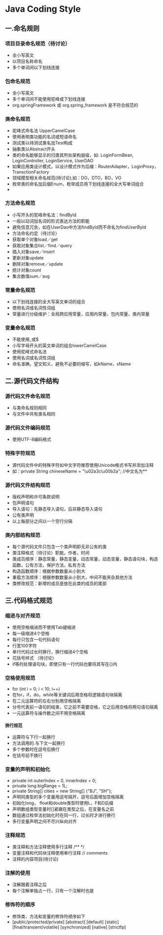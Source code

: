 # Java Coding Style

## 一.命名规则

### 项目目录命名规范（待讨论）
* 全小写英文
* 以项目名称命名
* 多个单词间以下划线连接

### 包命名规范
* 全小写英文
* 多个单词间不能使用驼峰或下划线连接
* org.springFramework 或 org.spring_framework 是不符合规范的

### 类命名规范
* 驼峰式命名法 UpperCamelCase
* 使用表明类功能的名词或短语命名
* 测试类以待测试类名加Test构成
* 抽象类以Abstract开头
* 类的命名能够显示的归类其所处架构层级，如: LoginFormBean, LoginController, LoginService, UserDAO
* 如果应用类设计模式，以设计模式作为后缀：RouterAdapter，LoginProxy，TransctionFactory
* 领域模型相关命名规范(待讨论),如：DO，DTO，BO，VO
* 枚举类的命名加后缀Enum，枚举成员用下划线连接的全大写单词组合
* 

### 方法命名规范
* 小写开头的驼峰命名法：findById
* 一般以动词加名词的形式表达方法的职能
* 避免信息冗余，如在UserDao中方法findById而不命名为findUserById
* 方法命名约定（待讨论）
* 获取单个对象load／get
* 获取对象集合list／find／query
* 插入对象save／insert
* 更新对象update
* 删除对象remove／update
* 统计对象count
* 集合数值sum／avg

### 常量命名规范
* 以下划线连接的全大写英文单词的组合
* 使用名词或名词性词组
* 常量进行分级维护：全局跨应用常量，应用内常量，包内常量，类内常量

### 变量命名规范
* 不能使用_或$
* 小写字母开头的英文单词的组合lowerCamelCase
* 使用驼峰式命名法
* 使用名词或名词性词组
* 命名准确，望文知义，避免不必要的缩写，如kName，sName

## 二.源代码文件结构

### 源代码文件命名规范
* 与类命名规则相同
* 与文件中共有类名相同

### 源代码文件编码规范
* 使用UTF-8编码格式

### 特殊字符规范
* 源代码文件中的特殊字符如中文字符推荐使用Unicode格式书写并添加注释
* 如：private String chineseName = "\u02a3c\u00b2a"; //中文名为**

### 源代码文件结构规范
* 版权声明和许可条款说明
* 包声明语句
* 导入语句：先静态导入语句，后非静态导入语句
* 公有类声明
* 以上每部分之间以一个空行分隔

### 类内部结构规范
* 每个源代码文件只包含一个类声明即无非公有的类
* 类注释格式（待讨论）职能，作者，时间
* 类成员顺序：静态常量，静态变量，动态常量，动态变量，静态语句块，构造函数，公有方法，保护方法，私有方法
* 构造函数顺序：根据参数数量从小到大
* 重载方法顺序：根据参数数量从小到大，中间不能夹杂其他方法
* 类修改规范：新增的成员是放在此类的成员的尾部

## 三.代码格式规范

### 缩进与对齐规范
* 使用空格缩进而不使用Tab键缩进
* 每一级缩进4个空格
* 每行只包含一句代码语句
* 行宽100字符
* 单行代码过长时换行，换行缩进4个空格
* 花括号样式 （待讨论）
* if等的处理语句块，即使只有一行代码也要将其写在{}内

### 空格使用规范
* for (int i = 0; i < 10; i++)
* 在for，if，do，while等关键词后用空格将逻辑语句块隔离
* 在二元运算符的左右分别用空格隔离
* 分号代表前一语句的结束，它之前不需要空格，它之后用空格将两句语句隔离
* 一元运算符与操作数之间不用空格隔离

#### 换行规范
* 运算符与下行一起换行
* 方法调用的.与下文一起换行
* 多个参数时在逗号后换行
* 在括号前不换行

### 变量的声明和初始化
* private int outerIndex = 0, innerIndex = 0;
* private long bigRange = 1L;
* private String[] cities = new String[] {"BJ", "SH"};
* 声明同类型的多个变量用逗号隔开，逗号后面增加空格隔离
* 初始化long， float和double类型时使用L，F和D后缀
* 声明数组类型变量时[]紧跟在类型之后，在变量名之前
* 数组通过枚举法初始化时在同一行，过长时才进行换行
* 多行变量声明之间不尽兴纵向对齐

### 注释规范
* 类注释和方法注释使用多行注释  /** */
* 变量注释和代码块注释使用单行注释 // comments
* 注释的内容项目(待讨论)

### 注解的使用
* 注解跟着注释之后
* 每个注解单独占一行，只有一个注解时也是

### 修饰符的顺序
* 修饰类、方法和变量的修饰符顺序如下
* [public/protected/private] [abstract] [default] [static] [final/transient/volatile] [synchronized] [native] [strictfp]




 



